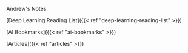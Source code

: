 ---
---
Andrew's Notes

[Deep Learning Reading List]({{< ref "deep-learning-reading-list" >}})

[AI Bookmarks]({{< ref "ai-bookmarks" >}})

[Articles]({{< ref "articles" >}})